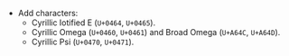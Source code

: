  * Add characters:
   - Cyrillic Iotified E (`U+0464`, `U+0465`).
   - Cyrillic Omega (`U+0460`, `U+0461`) and Broad Omega (`U+A64C`, `U+A64D`).
   - Cyrillic Psi (`U+0470`, `U+0471`).